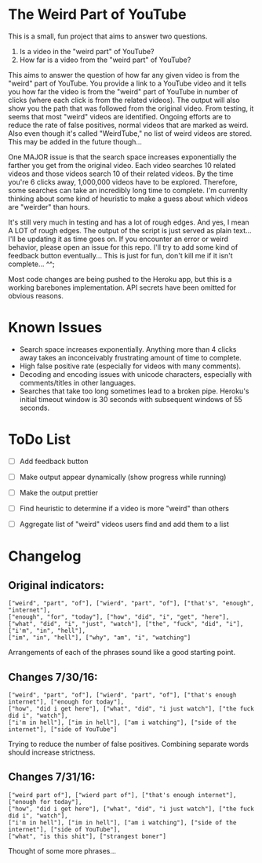 # The Weird Part of YouTube
This is a small, fun project that aims to answer two questions.

1. Is a video in the "weird part" of YouTube?
2. How far is a video from the "weird part" of YouTube?

This aims to answer the question of how far any given video is from the "weird" part of YouTube. You provide a link to a YouTube video and it tells you how far the video is from the "weird" part of YouTube in number of clicks (where each click is from the related videos). The output will also show you the path that was followed from the original video. From testing, it seems that most "weird" videos are identified. Ongoing efforts are to reduce the rate of false positives, normal videos that are marked as weird. Also even though it's called "WeirdTube," no list of weird videos are stored. This may be added in the future though... 

One MAJOR issue is that the search space increases exponentially the farther you get from the original video. Each video searches 10 related videos and those videos search 10 of their related videos. By the time you're 6 clicks away, 1,000,000 videos have to be explored. Therefore, some searches can take an incredibly long time to complete. I'm currenlty thinking about some kind of heuristic to make a guess about which videos are "weirder" than hours. 

It's still very much in testing and has a lot of rough edges. And yes, I mean A LOT of rough edges. The output of the script is just served as plain text... I'll be updating it as time goes on. If you encounter an error or weird behavior, please open an issue for this repo. I'll try to add some kind of feedback button eventually... This is just for fun, don't kill me if it isn't complete... ^^;

Most code changes are being pushed to the Heroku app, but this is a working barebones implementation. API secrets have been omitted for obvious reasons.


# Known Issues
* Search space increases exponentially. Anything more than 4 clicks away takes an inconceivably frustrating amount of time to complete.
* High false positive rate (especially for videos with many comments).
* Decoding and encoding issues with unicode characters, especially with comments/titles in other languages.
* Searches that take too long sometimes lead to a broken pipe. Heroku's initial timeout window is 30 seconds with subsequent windows of 55 seconds.


# ToDo List
- [ ] Add feedback button
- [ ] Make output appear dynamically (show progress while running)
- [ ] Make the output prettier
- [ ] Find heuristic to determine if a video is more "weird" than others
- [ ] Aggregate list of "weird" videos users find and add them to a list


# Changelog

Original indicators:
--------------------
	["weird", "part", "of"], ["wierd", "part", "of"], ["that's", "enough", "internet"],
	["enough", "for", "today"], ["how", "did", "i", "get", "here"],
	["what", "did", "i", "just", "watch"], ["the", "fuck", "did", "i"],["i'm", "in", "hell"],
	["im", "in", "hell"], ["why", "am", "i", "watching"]

Arrangements of each of the phrases sound like a good starting point.



Changes 7/30/16:
----------------
    ["weird", "part", "of"], ["wierd", "part", "of"], ["that's enough internet"], ["enough for today"],
    ["how", "did i get here"], ["what", "did", "i just watch"], ["the fuck did i", "watch"],
    ["i'm in hell"], ["im in hell"], ["am i watching"], ["side of the internet"], ["side of YouTube"]

Trying to reduce the number of false positives. Combining separate words should increase strictness.



Changes 7/31/16:
----------------
    ["weird part of"], ["wierd part of"], ["that's enough internet"], ["enough for today"],
    ["how", "did i get here"], ["what", "did", "i just watch"], ["the fuck did i", "watch"],
    ["i'm in hell"], ["im in hell"], ["am i watching"], ["side of the internet"], ["side of YouTube"],
    ["what", "is this shit"], ["strangest boner"]

Thought of some more phrases...
